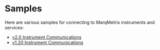 # Samples
Here are various samples for connecting to MarqMetrix instruments and services:

- [v2.0 Instrument Communications](Instrument%20Communications)
- [v1.20 Instrument Communications](v1/Instrument%20Communications)